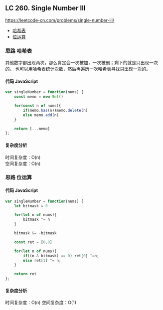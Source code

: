## LC 260. Single Number III
https://leetcode-cn.com/problems/single-number-iii/

- [哈希表](#思路-哈希表)
- [位运算](#思路-位运算)

### 思路 哈希表
其他数字都出现两次，那么肯定会一次被加，一次被删；剩下的就是只出现一次的。
也可以用哈希表统计次数，然后再遍历一次哈希表寻找只出现一次的。
#### 代码 JavaScript

```JavaScript
var singleNumber = function(nums) {
    const memo = new Set()

    for(const n of nums){
        if(memo.has(n))memo.delete(n)
        else memo.add(n)
    }

    return [...memo]
};

```

#### 复杂度分析
时间复杂度：O(n)   
空间复杂度：O(n)



### 思路 位运算

#### 代码 JavaScript

```JavaScript
var singleNumber = function(nums) {
    let bitmask = 0

    for(let n of nums){
        bitmask ^= n 
    }

    bitmask &= -bitmask

    const ret = [0,0]

    for(let n of nums){
        if((n & bitmask) == 0) ret[0] ^=n;
        else ret[1] ^= n;
    }

    return ret
};
```

#### 复杂度分析
时间复杂度：O(n)
空间复杂度：O(1)